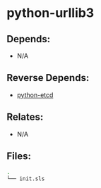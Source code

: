 # python-urllib3

## Depends:

  -  N/A

## Reverse Depends:

  -  [python-etcd](/salt/python-etcd)

## Relates:

  -  N/A

## Files:

```bash
.
└── init.sls
```
